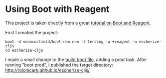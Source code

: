 # Using Boot with Reagent

This project is taken directly from a great
[tutorial on Boot and Reagent](http://escherize.com/2016/02/29/boot-with-cljs/).

First I created the project:
```
boot -d seancorfield/boot-new new -t tenzing -a +reagent -n escherize-cljs
cd escherize-cljs
```

I made a small change to the
[build.boot file](https://github.com/laforge49/thoughts-resources/blob/master/escherize-cljs/build.boot),
adding a prod task.
After running "boot prod", I published the target directory:
http://rolonicark.github.io/escherize-cljs/
